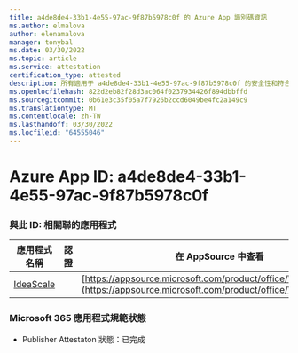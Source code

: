 ```yaml
---
title: a4de8de4-33b1-4e55-97ac-9f87b5978c0f 的 Azure App 識別碼資訊
ms.author: elmalova
author: elenamalova
manager: tonybal
ms.date: 03/30/2022
ms.topic: article
ms.service: attestation
certification_type: attested
description: 所有適用于 a4de8de4-33b1-4e55-97ac-9f87b5978c0f 的安全性和符合性資訊資訊。
ms.openlocfilehash: 822d2eb82f28d3ac064f0237934426f894dbbffd
ms.sourcegitcommit: 0b61e3c35f05a7f7926b2ccd6049be4fc2a149c9
ms.translationtype: MT
ms.contentlocale: zh-TW
ms.lasthandoff: 03/30/2022
ms.locfileid: "64555046"
---
```

# <a name="azure-app-id-a4de8de4-33b1-4e55-97ac-9f87b5978c0f"></a>Azure App ID: a4de8de4-33b1-4e55-97ac-9f87b5978c0f


### <a name="apps-associated-with-this-id"></a>與此 ID: 相關聯的應用程式
| **應用程式名稱** | **認證** | **在 AppSource 中查看** |
|--------------|---------------|-----------------------|
| [IdeaScale](../forward/WA200003868.md) |  | [https://appsource.microsoft.com/product/office/WA200003868](https://appsource.microsoft.com/product/office/WA200003868) |

### <a name="microsoft-365-app-compliance-status"></a>Microsoft 365 應用程式規範狀態
- Publisher Attestaton 狀態：已完成
